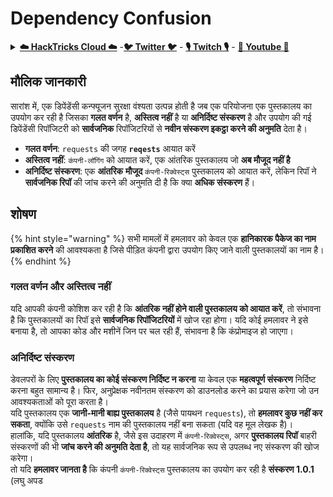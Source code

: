 # Dependency Confusion

<details>

<summary><a href="https://cloud.hacktricks.xyz/pentesting-cloud/pentesting-cloud-methodology"><strong>☁️ HackTricks Cloud ☁️</strong></a> -<a href="https://twitter.com/hacktricks_live"><strong>🐦 Twitter 🐦</strong></a> - <a href="https://www.twitch.tv/hacktricks_live/schedule"><strong>🎙️ Twitch 🎙️</strong></a> - <a href="https://www.youtube.com/@hacktricks_LIVE"><strong>🎥 Youtube 🎥</strong></a></summary>

* क्या आप **साइबर सुरक्षा कंपनी** में काम करते हैं? क्या आप चाहते हैं कि आपकी **कंपनी को हैकट्रिक्स में विज्ञापित** किया जाए? या क्या आप **PEASS के नवीनतम संस्करण को डाउनलोड करना चाहते हैं या HackTricks को PDF में डाउनलोड करना चाहते हैं**? [**सब्सक्रिप्शन प्लान्स**](https://github.com/sponsors/carlospolop) की जांच करें!
* [**दी पीएएस फैमिली**](https://opensea.io/collection/the-peass-family) की खोज करें, हमारा विशेष [**एनएफटी**](https://opensea.io/collection/the-peass-family) संग्रह।
* [**आधिकारिक पीएएस और हैकट्रिक्स स्वैग**](https://peass.creator-spring.com) प्राप्त करें।
* **शामिल हों** [**💬**](https://emojipedia.org/speech-balloon/) [**डिस्कॉर्ड समूह**](https://discord.gg/hRep4RUj7f) या [**टेलीग्राम समूह**](https://t.me/peass) या **मुझे** **ट्विटर** **🐦**[**@carlospolopm**](https://twitter.com/hacktricks_live)** पर **फॉलो** करें।
* **हैकिंग ट्रिक्स साझा करें** [**हैकट्रिक्स रेपो**](https://github.com/carlospolop/hacktricks) और [**हैकट्रिक्स-क्लाउड रेपो**](https://github.com/carlospolop/hacktricks-cloud) में पीआर जमा करके।

</details>

## मौलिक जानकारी

सारांश में, एक डिपेंडेंसी कन्फ्यूजन सुरक्षा वंश्यता उत्पन्न होती है जब एक परियोजना एक पुस्तकालय का उपयोग कर रही है जिसका **गलत वर्णन** है, **अस्तित्व नहीं** है या **अनिर्दिष्ट संस्करण** है और उपयोग की गई डिपेंडेंसी रिपॉजिटरी को **सार्वजनिक** रिपॉजिटरियों से **नवीन संस्करण इकट्ठा करने की अनुमति** देता है।

* **गलत वर्णन**: `requests` की जगह **`reqests`** आयात करें
* **अस्तित्व नहीं**: `कंपनी-लॉगिंग` को आयात करें, एक आंतरिक पुस्तकालय जो **अब मौजूद नहीं है**
* **अनिर्दिष्ट संस्करण**: एक **आंतरिक** **मौजूद** `कंपनी-रिक्वेस्ट्स` पुस्तकालय को आयात करें, लेकिन रिपॉ ने **सार्वजनिक रिपॉ** की जांच करने की अनुमति दी है कि क्या **अधिक संस्करण** हैं।

## शोषण

{% hint style="warning" %}
सभी मामलों में हमलावर को केवल एक **हानिकारक पैकेज का नाम प्रकाशित करने** की आवश्यकता है जिसे पीड़ित कंपनी द्वारा उपयोग किए जाने वाली पुस्तकालयों का नाम है।
{% endhint %}

### गलत वर्णन और अस्तित्व नहीं

यदि आपकी कंपनी कोशिश कर रही है कि **आंतरिक नहीं होने वाली पुस्तकालय को आयात करें**, तो संभावना है कि पुस्तकालयों का रिपॉ इसे **सार्वजनिक रिपॉजिटरियों** में खोज रहा होगा। यदि कोई हमलावर ने इसे बनाया है, तो आपका कोड और मशीनें जिन पर चल रही हैं, संभावना है कि कंप्रोमाइज हो जाएगा।

### अनिर्दिष्ट संस्करण

डेवलपरों के लिए **पुस्तकालय का कोई संस्करण निर्दिष्ट न करना** या केवल एक **महत्वपूर्ण संस्करण** निर्दिष्ट करना बहुत सामान्य है। फिर, अनुप्रेक्षक नवीनतम संस्करण को डाउनलोड करने का प्रयास करेगा जो उन आवश्यकताओं को पूरा करता है।\
यदि पुस्तकालय एक **जानी-मानी बाह्य पुस्तकालय** है (जैसे पायथन `requests`), तो **हमलावर कुछ नहीं कर सकता**, क्योंकि उसे `requests` नाम की पुस्तकालय नहीं बना सकता (यदि वह मूल लेखक है)।\
हालांकि, यदि पुस्तकालय **आंतरिक** है, जैसे इस उदाहरण में `कंपनी-रिक्वेस्ट्स`, अगर **पुस्तकालय रिपॉ** बाहरी संस्करणों की भी **जांच करने की अनुमति देता है**, तो यह सार्वजनिक रूप से उपलब्ध नए संस्करण की खोज करेगा।\
तो यदि **हमलावर जानता है** कि कंपनी `कंपनी-रिक्वेस्ट्स` पुस्तकालय का उपयोग कर रही है **संस्करण 1.0.1** (लघु अपड
